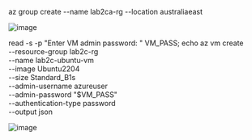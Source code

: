 az group create --name lab2ca-rg --location australiaeast

![image](https://github.com/user-attachments/assets/475f27f5-a662-4630-978f-ff00eb0d41cc)

read -s -p "Enter VM admin password: " VM_PASS; echo
az vm create \
  --resource-group lab2c-rg \
  --name lab2c-ubuntu-vm \
  --image Ubuntu2204 \
  --size Standard_B1s \
  --admin-username azureuser \
  --admin-password "$VM_PASS" \
  --authentication-type password \
  --output json

  
![image](https://github.com/user-attachments/assets/f5ff9b23-0f6e-45c3-b48e-2e0181ab8d95)
